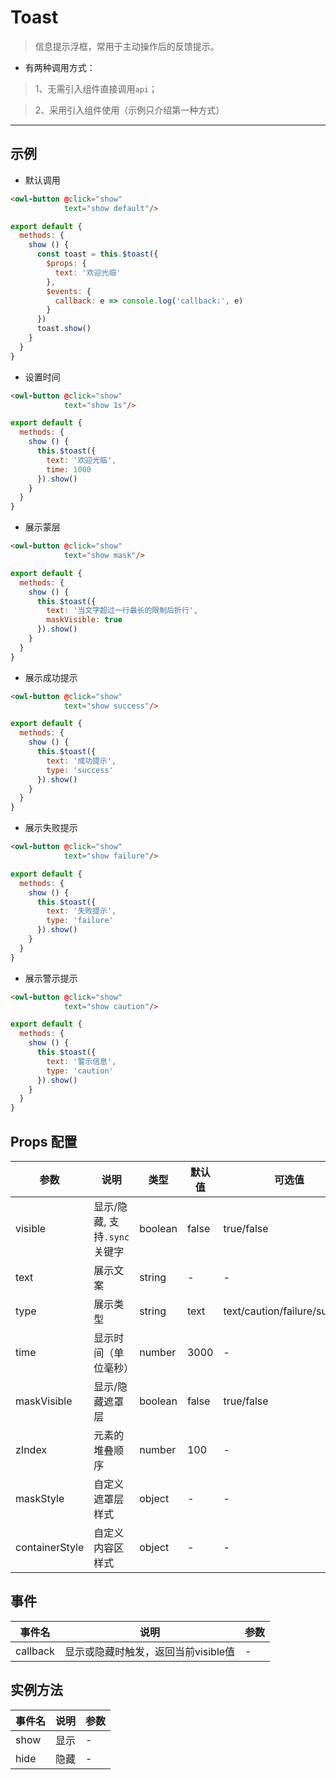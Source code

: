 # Toast

> 信息提示浮框，常用于主动操作后的反馈提示。

* 有两种调用方式：

> 1、无需引入组件直接调用`api`；

> 2、采用引入组件使用（示例只介绍第一种方式）

---

## 示例

* 默认调用

```html
<owl-button @click="show"
            text="show default"/>
```

```js
export default {
  methods: {
    show () {
      const toast = this.$toast({
        $props: {
          text: '欢迎光临'
        },
        $events: {
          callback: e => console.log('callback:', e)
        }
      })
      toast.show()
    }
  }
}
```

* 设置时间

```html
<owl-button @click="show"
            text="show 1s"/>
```

```js
export default {
  methods: {
    show () {
      this.$toast({
        text: '欢迎光临',
        time: 1000
      }).show()
    }
  }
}
```

* 展示蒙层

```html
<owl-button @click="show"
            text="show mask"/>
```

```js
export default {
  methods: {
    show () {
      this.$toast({
        text: '当文字超过一行最长的限制后折行',
        maskVisible: true
      }).show()
    }
  }
}
```

* 展示成功提示

```html
<owl-button @click="show"
            text="show success"/>
```

```js
export default {
  methods: {
    show () {
      this.$toast({
        text: '成功提示',
        type: 'success'
      }).show()
    }
  }
}
```

* 展示失败提示

```html
<owl-button @click="show"
            text="show failure"/>
```

```js
export default {
  methods: {
    show () {
      this.$toast({
        text: '失败提示',
        type: 'failure'
      }).show()
    }
  }
}
```

* 展示警示提示

```html
<owl-button @click="show"
            text="show caution"/>
```

```js
export default {
  methods: {
    show () {
      this.$toast({
        text: '警示信息',
        type: 'caution'
      }).show()
    }
  }
}
```

## Props 配置

 参数 | 说明 | 类型 | 默认值 | 可选值
 --- | ---  | --- | --- | ---
 visible | 显示/隐藏, 支持`.sync`关键字 |  boolean | false | true/false
 text | 展示文案 | string | - | -
 type | 展示类型 | string | text | text/caution/failure/success
 time | 显示时间（单位毫秒）| number | 3000 | -
 maskVisible | 显示/隐藏遮罩层 |boolean | false | true/false
 zIndex | 元素的堆叠顺序 | number | 100 | -
 maskStyle | 自定义遮罩层样式 | object | - | -
 containerStyle | 自定义内容区样式 | object | - | -

## 事件

事件名 | 说明 | 参数
---- | --- | ---
callback | 显示或隐藏时触发，返回当前visible值 | -

## 实例方法

事件名  | 说明 | 参数
---- | --- | ---
show | 显示 | -
hide | 隐藏 | -